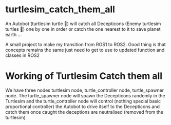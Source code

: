 # turtlesim_catch_them_all

An Autobot (turtlesim turtle 🤖) will catch all Decepticons (Enemy turtlesim turtles 👾) one by one in order or catch the one nearest to it to save planet earth ...

A small project to make my transition from ROS1 to ROS2. Good thing is that concepts remains the same just need to get to use to updated function and classes in ROS2

# Working of Turtlesim Catch them all

We have three nodes turtlesim node, turtle_controller node, turtle_spawner node. The turtle_spawner node will spawn the Decepticons randomly in the Turtlesim and the turtle_controller node will control (nothing special basic proportional controller) the Autobot to drive itself to the Decepticons and catch them once caught the deceptions are neutralised (removed from the turtlesim) 
